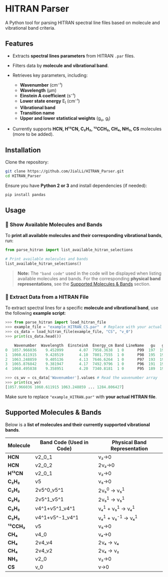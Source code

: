 # HITRAN Parser

A Python tool for parsing HITRAN spectral line files based on molecule and vibrational band criteria.

## Features
- Extracts **spectral lines parameters** from HITRAN `.par` files.
- Filters data by **molecule and vibrational band**.
- Retrieves key parameters, including:
  - **Wavenumber** (cm⁻¹)  
  - **Wavelength** (µm)  
  - **Einstein A coefficient** (s⁻¹)  
  - **Lower state energy** E<sub>l</sub> (cm⁻¹)
  - **Vibrational band**  
  - **Transition name**  
  - **Upper and lower statistical weights** \(g<sub>u</sub>, g<sub>l</sub>\)

- Currently supports **HCN, H¹³CN, C₂H₂, ¹³CCH₂, CH₄, NH₃, CS** molecules (more to be added).

## Installation

Clone the repository:
```bash
git clone https://github.com/JialLi/HITRAN_Parser.git
cd HITRAN_Parser
```

Ensure you have **Python 2 or 3** and install dependencies (if needed):

```bash
pip install pandas
```

## **Usage**

### **🔹 Show Available Molecules and Bands**

To **print all available molecules and their corresponding vibrational bands**, run:

```python
from parse_hitran import list_available_hitran_selections

# Print available molecules and bands
list_available_hitran_selections()
```

> **Note:** The `"band code"` used in the code will be displayed when listing available molecules and bands. For the corresponding **physical band representations**, see the [Supported Molecules & Bands](#supported-molecules--bands) section.

### **🔹 Extract Data from a HITRAN File**

To extract spectral lines for a specific **molecule and vibrational band**, use the following **example script**:

```python
>>> from parse_hitran import load_hitran_file
>>> example_file = "example_HITRAN_CS.par"  # Replace with your actual file
>>> cs_data = load_hitran_file(example_file, "CS", "v_0")
>>> print(cs_data.head())

    Wavenumber  Wavelength  EinsteinA  Energy_cm Band LineName   gu   gl
0  1057.966036    9.452099       4.07  7958.3638  1 0      P99  197  199
1  1060.611915    9.428519       4.10  7801.7555  1 0      P98  195  197
2  1063.248859    9.405136       4.13  7646.6264  1 0      P97  193  195
3  1065.876842    9.381947       4.17  7492.9796  1 0      P96  191  193
4  1068.495838    9.358951       4.20  7340.8181  1 0      P95  189  191

>>> cs_wv = cs_data['Wavenumber'].values # Read the wavenumber array
>>> print(cs_wv)
[1057.966036 1060.611915 1063.248859 ... 1284.806427]
```

Make sure to replace `"example_HITRAN.par"` with **your actual HITRAN file**.

## Supported Molecules & Bands

Below is a **list of molecules and their currently supported vibrational bands**.

| Molecule   | Band Code (Used in Code) | Physical Band Representation                      |
| ---------- | ------------------------ | ------------------------------------------------- |
| **HCN**    | v2_0_1                   | ν₂→0                                              |
| **HCN**    | v2_0_2                   | 2ν₂→0                                             |
| **H¹³CN**  | v2_0_1                   | ν₂→0                                              |
| **C₂H₂**   | v5                       | ν₅→0                                              |
| **C₂H₂**   | 2v5^0_v5^1               | 2ν₅<sup>0</sup> → ν₅<sup>1</sup>                  |
| **C₂H₂**   | 2v5^1_v5^1               | 2ν₅<sup>1</sup> → ν₅<sup>1</sup>                  |
| **C₂H₂**   | v4^1+v5^1_v4^1           | ν₄<sup>1</sup> + ν₅<sup>1</sup> → ν₄<sup>1</sup>  |
| **C₂H₂**   | v4^1+v5^-1_v4^1          | ν₄<sup>1</sup> + ν₅<sup>-1</sup> → ν₄<sup>1</sup> |
| **¹³CCH₂** | v5                       | ν₅→0                                              |
| **CH₄**    | v4_0                     | ν₄→0                                              |
| **CH₄**    | 2v4_v4                   | 2ν₄ → ν₄                                          |
| **CH₄**    | 2v4_v2                   | 2ν₄ → ν₂                                          |
| **NH₃**    | v2_0                     | ν₂→0                                              |
| **CS**     | v_0                      | ν→0                                               |
